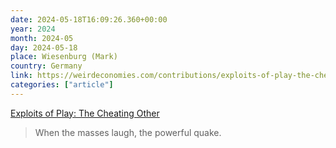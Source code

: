 ```yaml
---
date: 2024-05-18T16:09:26.360+00:00
year: 2024
month: 2024-05
day: 2024-05-18
place: Wiesenburg (Mark)
country: Germany
link: https://weirdeconomies.com/contributions/exploits-of-play-the-cheating-other
categories: ["article"]
---
```

[Exploits of Play: The Cheating Other](https://weirdeconomies.com/contributions/exploits-of-play-the-cheating-other)

> When the masses laugh, the powerful quake.

